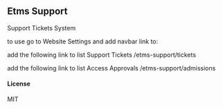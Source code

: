 ## Etms Support

Support Tickets System

to use go to Website Settings and add navbar link to:

add the following link to list Support Tickets
/etms-support/tickets

add the following link to list Access Approvals
/etms-support/admissions

#### License

MIT

